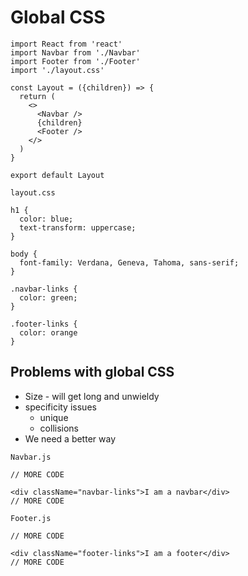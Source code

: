 # Global CSS
```
import React from 'react'
import Navbar from './Navbar'
import Footer from './Footer'
import './layout.css'

const Layout = ({children}) => {
  return (
    <>
      <Navbar />
      {children}
      <Footer />
    </>
  )
}

export default Layout
```

`layout.css`

```
h1 {
  color: blue;
  text-transform: uppercase;
}

body {
  font-family: Verdana, Geneva, Tahoma, sans-serif;
}

.navbar-links {
  color: green;
}

.footer-links {
  color: orange
}
```

## Problems with global CSS
* Size - will get long and unwieldy
* specificity issues
    - unique
    - collisions
* We need a better way

`Navbar.js`

```
// MORE CODE

<div className="navbar-links">I am a navbar</div>
// MORE CODE
```

`Footer.js`

```
// MORE CODE

<div className="footer-links">I am a footer</div>
// MORE CODE
```

